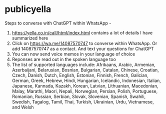 # publicyella
Steps to converse with ChatGPT within WhatsApp -

1. https://yella.co.in/call/html/index.html contains a lot of details I have summarized here
2. Click on https://wa.me/14087570747 to converse within WhatsApp. Or add 14087570747 as a contact. And text your questions for ChatGPT
3. You can now send voice memos in your language of choice
4. Reponses are read out in the spoken language too
5. The list of supported languages  include: Afrikaans, Arabic, Armenian, Azerbaijani, Belarusian, Bosnian, Bulgarian, Catalan, Chinese, Croatian, Czech, Danish, Dutch, English, Estonian, Finnish, French, Galician, German, Greek, Hebrew, Hindi, Hungarian, Icelandic, Indonesian, Italian, Japanese, Kannada, Kazakh, Korean, Latvian, Lithuanian, Macedonian, Malay, Marathi, Maori, Nepali, Norwegian, Persian, Polish, Portuguese, Romanian, Russian, Serbian, Slovak, Slovenian, Spanish, Swahili, Swedish, Tagalog, Tamil, Thai, Turkish, Ukrainian, Urdu, Vietnamese, and Welsh
